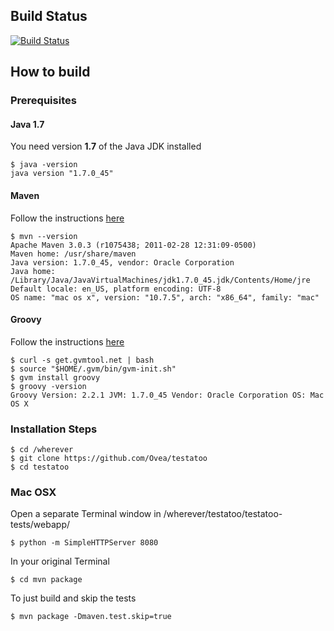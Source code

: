 ## Build Status

[![Build Status](https://drone.io/github.com/Ovea/testatoo/status.png)](https://drone.io/github.com/Ovea/testatoo/latest)

## How to build

### Prerequisites

#### Java 1.7

You need version **1.7** of the Java JDK installed

    $ java -version
    java version "1.7.0_45"
    
#### Maven

Follow the instructions [here](http://maven.apache.org/download.cgi#Installation "Maven Installation Instructions")
  

    $ mvn --version  
    Apache Maven 3.0.3 (r1075438; 2011-02-28 12:31:09-0500)
    Maven home: /usr/share/maven
    Java version: 1.7.0_45, vendor: Oracle Corporation
    Java home: /Library/Java/JavaVirtualMachines/jdk1.7.0_45.jdk/Contents/Home/jre
    Default locale: en_US, platform encoding: UTF-8
    OS name: "mac os x", version: "10.7.5", arch: "x86_64", family: "mac"


#### Groovy

Follow the instructions [here](http://groovy.codehaus.org/Installing+Groovy "Groovy Installation Instructions")

    $ curl -s get.gvmtool.net | bash
    $ source "$HOME/.gvm/bin/gvm-init.sh"
    $ gvm install groovy
    $ groovy -version
    Groovy Version: 2.2.1 JVM: 1.7.0_45 Vendor: Oracle Corporation OS: Mac OS X



### Installation Steps

    $ cd /wherever
    $ git clone https://github.com/Ovea/testatoo
    $ cd testatoo
    
### Mac OSX
    
Open a separate Terminal window in /wherever/testatoo/testatoo-tests/webapp/

    $ python -m SimpleHTTPServer 8080
    
In your original Terminal

    $ cd mvn package

To just build and skip the tests

    $ mvn package -Dmaven.test.skip=true
    
    
